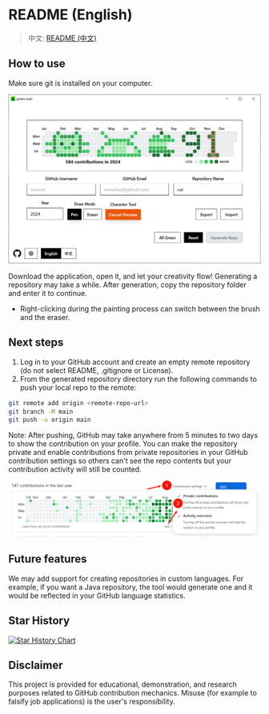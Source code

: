 # README (English)

> 中文: [README (中文)](README_zh.md)

## How to use

Make sure git is installed on your computer.

![app screenshot](/docs/images/appnew_en.png)

Download the application, open it, and let your creativity flow! Generating a repository may take a while. After generation, copy the repository folder and enter it to continue.
- Right-clicking during the painting process can switch between the brush and the eraser.

## Next steps

1. Log in to your GitHub account and create an empty remote repository (do not select README, .gitignore or License).
2. From the generated repository directory run the following commands to push your local repo to the remote:

```bash
git remote add origin <remote-repo-url>
git branch -M main
git push -u origin main
```

Note: After pushing, GitHub may take anywhere from 5 minutes to two days to show the contribution on your profile. You can make the repository private and enable contributions from private repositories in your GitHub contribution settings so others can't see the repo contents but your contribution activity will still be counted.

![private setting screenshot](docs/images/privatesetting.png)

## Future features

We may add support for creating repositories in custom languages. For example, if you want a Java repository, the tool would generate one and it would be reflected in your GitHub language statistics.

## Star History

[![Star History Chart](https://api.star-history.com/svg?repos=zmrlft/GreenWall&type=date&legend=top-left)](https://www.star-history.com/#zmrlft/GreenWall&type=date&legend=top-left)

## Disclaimer

This project is provided for educational, demonstration, and research purposes related to GitHub contribution mechanics. Misuse (for example to falsify job applications) is the user's responsibility.
